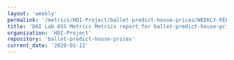 ```yaml
---
layout: 'weekly'
permalink: '/metrics/HDI-Project/ballet-predict-house-prices/WEEKLY-REPORT-2020-01-12'
title: 'DAI Lab OSS Metrics Metrics report for ballet-predict-house-prices | WEEKLY-REPORT-2020-01-12'
organization: 'HDI-Project'
repository: 'ballet-predict-house-prices'
current_date: '2020-01-12'
---
```

